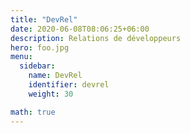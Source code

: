 ```yaml
---
title: "DevRel"
date: 2020-06-08T08:06:25+06:00
description: Relations de développeurs
hero: foo.jpg
menu:
  sidebar:
    name: DevRel
    identifier: devrel
    weight: 30

math: true
---
```



